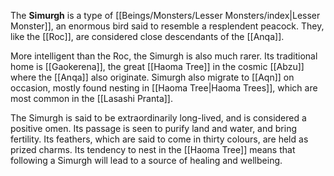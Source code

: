 The **Simurgh** is a type of [[Beings/Monsters/Lesser Monsters/index|Lesser Monster]], an enormous bird said to resemble a resplendent peacock. They, like the [[Roc]], are considered close descendants of the [[Anqa]].

More intelligent than the Roc, the Simurgh is also much rarer. Its traditional home is [[Gaokerena]], the great [[Haoma Tree]] in the cosmic [[Abzu]] where the [[Anqa]] also originate. Simurgh also migrate to [[Aqn]] on occasion, mostly found nesting in [[Haoma Tree|Haoma Trees]], which are most common in the [[Lasashi Pranta]].

The Simurgh is said to be extraordinarily long-lived, and is considered a positive omen. Its passage is seen to purify land and water, and bring fertility. Its feathers, which are said to come in thirty colours, are held as prized charms. Its tendency to nest in the [[Haoma Tree]] means that following a Simurgh will lead to a source of healing and wellbeing.